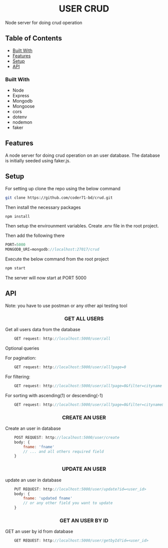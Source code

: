 <h1 align="center">USER CRUD</h1>

<div>
Node server for doing crud operation
</div>

<!-- TABLE OF CONTENTS -->

## Table of Contents

- [Built With](#built-with)
- [Features](#features)
- [Setup](#setup)
- [API](#API)

### Built With

- Node
- Express
- Mongodb
- Mongoose
- cors
- dotenv
- nodemon
- faker

## Features

A node server for doing crud operation on an user database. The database is initially seeded using faker.js.

## Setup

For setting up clone the repo using the below command

```bash
git clone https://github.com/coder71-bd/crud.git
```

Then install the necessary packages

```bash
npm install
```

Then setup the envirounment variables. Create .env file in the root project.

Then add the following there

```javascript
PORT=5000
MONGODB_URI=mongodb://localhost:27017/crud
```

Execute the below command from the root project

```bash
npm start
```

The server will now start at PORT 5000

## API

<div>Note: you have to use postman or any other api testing tool</div>

<h3 align="center">GET ALL USERS</h3>

<div>
<p>Get all users data from the database</p>

```javascript
    GET request: http://localhost:5000/user/all
```

<p>
Optional queries

For pagination:

```javascript
    GET request: http://localhost:5000/user/all?page=0
```

For filtering:

```javascript
    GET request: http://localhost:5000/user/all?page=0&filter=cityname
```

For sorting with ascending(1) or descending(-1)

```javascript
    GET request: http://localhost:5000/user/all?page=0&filter=cityname&sortType=-1
```

</p>
<div>

<h3 align="center">CREATE AN USER</h3>

<div>
<p>Create an user in database</p>

```javascript
    POST REQUEST: http://localhost:5000/user/create
    body: {
        fname: 'fname'
        // ... and all others required field
    }
```

<div>

<div>

<h3 align="center">UPDATE AN USER</h3>

<p>update an user in database</p>

```javascript
    PUT REQUEST: http://localhost:5000/user/update?id=<user_id>
    body: {
        fname: 'updated fname'
        // or any other field you want to update
    }
```

</div>

<div>

<h3 align="center">GET AN USER BY ID</h3>

<p>GET an user by id from database</p>

```javascript
    GET REQUEST: http://localhost:5000/user/getbyId?id=<user_id>
```

</div>
